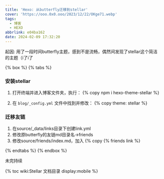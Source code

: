 ```yaml
---
title: 'Hexo: 从butterfly迁移到stellar'
cover: 'https://ooo.0x0.ooo/2023/12/22/OKge71.webp'
tags:
  - 博客
  - HEXO
abbrlink: e04ba162
date: 2024-02-09 17:32:20
---
```


起因:  用了一段时间butterfly主题，感到不是流畅，偶然间发现了stellar这个简洁的主题（i了i了

{% box %}
{% tabs %}

<!-- tab 稳定版 -->

### **安装stellar**

1. 打开终端并进入博客文件夹，执行：
{% copy npm i hexo-theme-stellar %}

2. 在 `blog/_config.yml` 文件中找到并修改：
{% copy theme: stellar %}

### **迁移友链**

1. 在source/_data/links目录下创建link.yml
2. 修改原butterfly的友链md目录名->friends
3. 修改source/friends/index.md，加入 {% copy {% friends link %}

{% endtabs %}
{% endbox %}

未完持续

{% toc wiki:Stellar 文档目录 display:mobile %}
